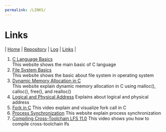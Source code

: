 ```yaml
---
permalink: /LINKS/
---
```

# Links
| [Home](https://aryafchandra.github.io/os212) 
| [Repository](https://github.com/aryafchandra/os212/) | [Log](https://aryafchandra.github.io/os212/TXT/mylog.txt) | [Links](https://aryafchandra.github.io/os212/LINKS/links.md) |
1. [C Language Basics](https://www.learn-c.org/)<br>
This website shows the main basic of C language
2. [File System Basics](https://www.tutorialspoint.com/operating_system/os_file_system.htm)<br>
This website shows the basic about file system in operating system
3. [Dynamic Memory Allocation in C](https://www.geeksforgeeks.org/dynamic-memory-allocation-in-c-using-malloc-calloc-free-and-realloc/)<br>
This website explain dynamic memory allocation in C using malloc(), calloc(), free(), and realloc()
4. [Logical and Physical Address](https://www.youtube.com/watch?v=XqusPn2oxwk)
Explains about logical and physical address
5. [Fork in C](https://www.youtube.com/watch?v=QD9YKSg3wCc)
This video explain and visualize fork call in C
6. [Process Synchronization](https://www.studytonight.com/operating-system/process-synchronization)
This website explain process synchronization
7. [Compiling Cross-Toolchain LFS 11.0](https://www.youtube.com/watch?v=xVKFOJQOFWE&list=PLyc5xVO2uDsDK5_zewRXYOZA0cyjwcboE&index=8)
This video shows you how to compile cross-toolchain lfs
